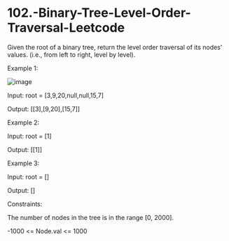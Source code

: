# 102.-Binary-Tree-Level-Order-Traversal-Leetcode


Given the root of a binary tree, return the level order traversal of its nodes' values. (i.e., from left to right, level by level).

 

Example 1:



![image](https://user-images.githubusercontent.com/63790684/126028583-69ece668-43cd-41b0-bdbd-00ae2a74935b.png)



Input: root = [3,9,20,null,null,15,7]


Output: [[3],[9,20],[15,7]]


Example 2:



Input: root = [1]


Output: [[1]]


Example 3:



Input: root = []


Output: []
 

Constraints:



The number of nodes in the tree is in the range [0, 2000].


-1000 <= Node.val <= 1000
